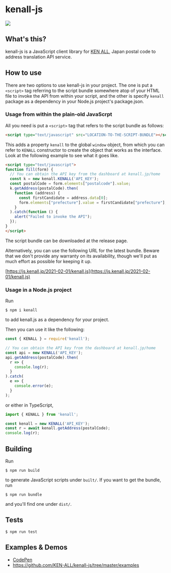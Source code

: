 # kenall-js

![](https://github.com/KEN-ALL/kenall-js/workflows/CI/badge.svg)

## What's this?

kenall-js is a JavaScript client library for [KEN ALL](https://kenall.jp/), Japan postal code to address translation API service.

## How to use

There are two options to use kenall-js in your project.  The one is put a `<script>` tag referring to the script bundle somewhere atop of your HTML file to invoke the API from within your script, and the other is specify `kenall` package as a dependency in your Node.js project's package.json.

### Usage from within the plain-old JavaScrpt

All you need is put a `<script>` tag that refers to the script bundle as follows:

```html
<script type="text/javascript" src="LOCATION-TO-THE-SCRIPT-BUNDLE"></script>
```

This adds a property `kenall` to the global `window` object, from which you can refer to `KENALL` constructor to create the object that works as the interface.  Look at the following example to see what it goes like.

```html
<script type="text/javascript">
function fill(form) {
  // You can obtain the API key from the dashboard at kenall.jp/home
  const k = new kenall.KENALL('API_KEY');
  const postalCode = form.elements["postalcode"].value;
  k.getAddress(postalCode).then(
    function (address) {
      const firstCandidate = address.data[0];
      form.elements["prefecture"].value = firstCandidate["prefecture"];
    }
  ).catch(function () {
    alert("Failed to invoke the API");
  });
}
</script>
```

The script bundle can be downloaded at the release page.

Alternatively, you can use the following URL for the latest bundle.  Beware that we don't provide any warranty on its availability, though we'll put as much effort as possible for keeping it up.

[https://js.kenall.jp/2021-02-01/kenall.js](https://js.kenall.jp/2021-02-01/kenall.js)


### Usage in a Node.js project

Run

```
$ npm i kenall
```

to add kenall.js as a dependency for your project.

Then you can use it like the following:

```javascript
const { KENALL } = require('kenall');

// You can obtain the API key from the dashboard at kenall.jp/home
const api = new KENALL('API_KEY');
api.getAddress(postalCode).then(
  r => {
    console.log(r);
  }
).catch(
  e => {
    console.error(e);
  }
);
```

or either in TypeScript,

```typescript
import { KENALL } from 'kenall';

const kenall = new KENALL('API_KEY');
const r = await kenall.getAddress(postalCode);
console.log(r);
```

## Building

Run

```
$ npm run build
```

to generate JavaScript scripts under `built/`.  If you want to get the bundle, run

```
$ npm run bundle
```

and you'll find one under `dist/`.


## Tests

```
$ npm run test
```

## Examples & Demos

* [CodePen](https://codepen.io/kenall/pen/NWbPYda)
* https://github.com/KEN-ALL/kenall-js/tree/master/examples
